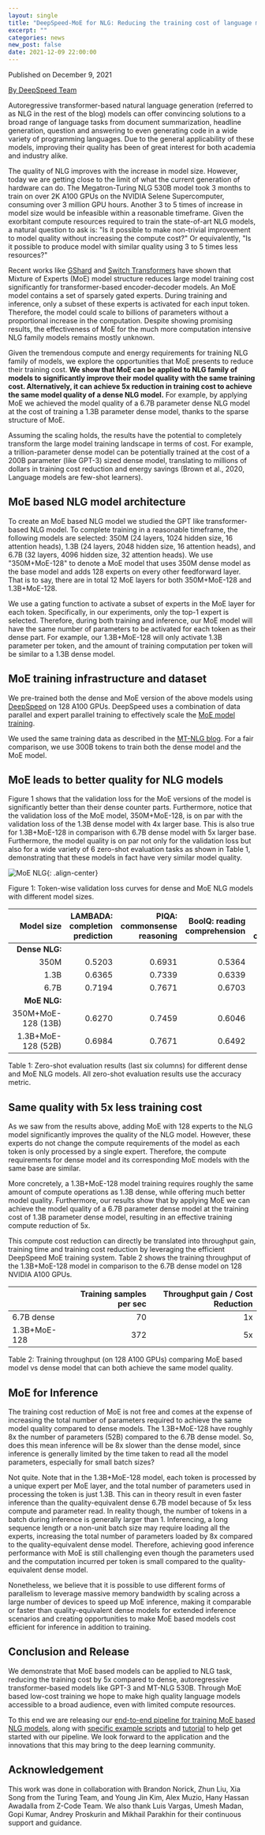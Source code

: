 ```yaml
---
layout: single
title: "DeepSpeed-MoE for NLG: Reducing the training cost of language models by 5 times"
excerpt: ""
categories: news
new_post: false
date: 2021-12-09 22:00:00
---
```


Published on December 9, 2021

[By DeepSpeed Team](https://www.microsoft.com/en-us/research/project/deepspeed/people/)

Autoregressive transformer-based natural language generation (referred to as
NLG in the rest of the blog) models can offer convincing solutions to a broad
range of language tasks from document summarization, headline generation,
question and answering to even generating code in a wide variety of programming
languages. Due to the general applicability of these models, improving their
quality has been of great interest for both academia and industry alike.

The quality of NLG improves with the increase in model size. However, today we
are getting close to the limit of what the current generation of hardware can
do. The Megatron-Turing NLG 530B model took 3 months to train on over 2K A100
GPUs on the NVIDIA Selene Supercomputer, consuming over 3 million GPU hours.
Another 3 to 5 times of increase in model size would be infeasible within a
reasonable timeframe.  Given the exorbitant compute resources required to train
the state-of-art NLG models, a natural question to ask is: "Is it possible to
make non-trivial improvement to model quality without increasing the compute
cost?"  Or equivalently, "Is it possible to produce model with similar quality
using 3 to 5 times less resources?"

Recent works like [GShard](https://arxiv.org/abs/2006.16668) and [Switch
Transformers](https://arxiv.org/abs/2101.03961) have shown that Mixture of
Experts (MoE) model structure reduces large model training cost significantly
for transformer-based encoder-decoder models. An MoE model contains a set of
sparsely gated experts. During training and inference, only a subset of these
experts is activated for each input token. Therefore, the model could scale to
billions of parameters without a proportional increase in the computation.
Despite showing promising results, the effectiveness of MoE for the much more
computation intensive NLG family models remains mostly unknown.

Given the tremendous compute and energy requirements for training NLG family of
models, we explore the opportunities that MoE presents to reduce their training
cost. **We show that MoE can be applied to NLG family of models to significantly
improve their model quality with the same training cost. Alternatively, it can
achieve 5x reduction in training cost to achieve the same model quality of a
dense NLG model.** For example, by applying MoE we achieved the model quality of
a 6.7B parameter dense NLG model at the cost of training a 1.3B parameter dense
model, thanks to the sparse structure of MoE.

Assuming the scaling holds, the results have the potential to completely
transform the large model training landscape in terms of cost. For example, a
trillion-parameter dense model can be potentially trained at the cost of a 200B
parameter (like GPT-3) sized dense model, translating to millions of dollars in
training cost reduction and energy savings (Brown et al., 2020, Language models
are few-shot learners).

## MoE based NLG model architecture

To create an MoE based NLG model we studied the GPT like transformer-based NLG
model. To complete training in a reasonable timeframe, the following models are
selected: 350M (24 layers, 1024 hidden size, 16 attention heads), 1.3B (24
layers, 2048 hidden size, 16 attention heads), and 6.7B (32 layers, 4096 hidden
size, 32 attention heads). We use "350M+MoE-128" to denote a MoE model
that uses 350M dense model as the base model and adds 128 experts on every
other feedforward layer.  That is to say, there are in total 12 MoE layers for
both 350M+MoE-128 and 1.3B+MoE-128.

We use a gating function to activate a subset of experts in the MoE layer for
each token. Specifically, in our experiments, only the top-1 expert is
selected. Therefore, during both training and inference, our MoE model will
have the same number of parameters to be activated for each token as their
dense part. For example, our 1.3B+MoE-128 will only activate 1.3B parameter per
token, and the amount of training computation per token will be similar to a
1.3B dense model.

## MoE training infrastructure and dataset

We pre-trained both the dense and MoE version of the above models using
[DeepSpeed](http://deepspeed.ai) on 128 A100 GPUs. DeepSpeed uses a
combination of data parallel and expert parallel training to effectively scale
the [MoE model training](https://www.microsoft.com/en-us/research/blog/deepspeed-powers-8x-larger-moe-model-training-with-high-performance/).

We used the same training data as described in the [MT-NLG blog](https://www.microsoft.com/en-us/research/blog/using-deepspeed-and-megatron-to-train-megatron-turing-nlg-530b-the-worlds-largest-and-most-powerful-generative-language-model/). For a fair
comparison, we use 300B tokens to train both the dense model and the MoE model.

## MoE leads to better quality for NLG models

Figure 1 shows that the validation loss for the MoE versions of the model is
significantly better than their dense counter parts. Furthermore, notice that
the validation loss of the MoE model, 350M+MoE-128, is on par with the
validation loss of the 1.3B dense model with 4x larger base.  This is also true
for 1.3B+MoE-128 in comparison with 6.7B dense model with 5x larger base.
Furthermore, the model quality is on par not only for the validation loss but
also for a wide variety of 6 zero-shot evaluation tasks as shown in Table 1,
demonstrating that these models in fact have very similar model quality.

![MoE NLG](/assets/images/moe-nlg.png){: .align-center}

Figure 1: Token-wise validation loss curves for dense and MoE NLG models with different model sizes.

| Model size | LAMBADA: completion prediction | PIQA: commonsense reasoning | BoolQ: reading comprehension | RACE-h: reading comprehension | TriviaQA: question answering | WebQs: question answering |
| ---: | ---: | ---: | ---: | ---: | ---: | ---: |
| **Dense NLG:** | | | | | | |
| 350M | 0.5203 | 0.6931 | 0.5364 | 0.3177 | 0.0321 | 0.0157 |
| 1.3B | 0.6365 | 0.7339 | 0.6339 | 0.3560 | 0.1005 | 0.0325 |
| 6.7B | 0.7194 | 0.7671 | 0.6703 | 0.3742 | 0.2347 | 0.0512 |
| **MoE NLG:** | | | | | | |
| 350M+MoE-128 (13B) | 0.6270 | 0.7459 | 0.6046 | 0.3560 | 0.1658 | 0.0517 |
| 1.3B+MoE-128 (52B) | 0.6984 | 0.7671 | 0.6492 | 0.3809 | 0.3129 | 0.0719 |

Table 1: Zero-shot evaluation results (last six columns) for different dense and MoE NLG models. All zero-shot evaluation results use the accuracy metric.

## Same quality with 5x less training cost

As we saw from the results above, adding MoE with 128 experts to the NLG model
significantly improves the quality of the NLG model. However, these experts do
not change the compute requirements of the model as each token is only
processed by a single expert. Therefore, the compute requirements for dense
model and its corresponding MoE models with the same base are similar.

More concretely, a 1.3B+MoE-128  model training requires roughly the same
amount of compute operations as 1.3B dense, while offering much better model
quality. Furthermore, our results show that by applying MoE we can achieve the
model quality of a 6.7B parameter dense model at the training cost of 1.3B
parameter dense model, resulting in an effective training compute reduction of
5x.

This compute cost reduction can directly be translated into throughput gain,
training time and training cost reduction by leveraging the efficient DeepSpeed
MoE training system. Table 2 shows the training throughput of the 1.3B+MoE-128
model in comparison to the 6.7B dense model on 128 NVIDIA A100 GPUs.

| | Training samples per sec | Throughput gain / Cost Reduction
| --- | ---: | ---:
| 6.7B dense | 70 | 1x
| 1.3B+MoE-128 | 372 | 5x

Table 2: Training throughput (on 128 A100 GPUs) comparing MoE based model vs dense model that can both achieve the same model quality.

## MoE for Inference

The training cost reduction of MoE is not free and comes at the expense of
increasing the total number of parameters required to achieve the same model
quality compared to dense models. The 1.3B+MoE-128 have roughly 8x the number
of parameters (52B) compared to the 6.7B  dense model. So, does this mean
inference will be 8x slower than the dense model, since inference is generally
limited by the time taken to read all the model parameters, especially for
small batch sizes?

Not quite. Note that in the 1.3B+MoE-128 model, each token is processed by a
unique expert per MoE layer, and the total number of parameters used in
processing the token is just 1.3B. This can in theory  result in even faster
inference than the quality-equivalent dense 6.7B model because of 5x less
compute and parameter read. In reality though, the number of tokens in a batch
during inference is generally larger than 1. Inferencing, a long sequence
length or a non-unit batch size may require loading all the experts, increasing
the total number of parameters loaded by 8x compared to the quality-equivalent
dense model. Therefore, achieving good inference performance with MoE is still
challenging even though the parameters used and the computation incurred per
token is small compared to the quality-equivalent dense model.

Nonetheless, we believe that it is possible to use different forms of
parallelism to leverage massive memory bandwidth by scaling across a large
number of devices to speed up MoE inference, making it comparable or faster
than quality-equivalent dense models for extended inference scenarios and
creating opportunities to make MoE based models cost efficient for inference in
addition to training.

## Conclusion and Release

We demonstrate that MoE based models can be applied to NLG task, reducing the
training cost by 5x compared to dense, autoregressive transformer-based models
like GPT-3 and MT-NLG 530B. Through MoE based low-cost training we hope to make
high quality language models accessible to a broad audience, even with limited
compute resources.

To this end we are releasing our [end-to-end pipeline for training MoE based
NLG models](https://github.com/microsoft/Megatron-DeepSpeed/tree/moe-training),
along with [specific example
scripts](https://github.com/microsoft/Megatron-DeepSpeed/tree/moe-training/examples/MoE)
and [tutorial](/tutorials/mixture-of-experts-nlg) to help get started with our pipeline.  We look forward to the application and
the innovations that this may bring to the deep learning community.

## Acknowledgement

This work was done in collaboration with Brandon Norick, Zhun Liu, Xia Song from the
Turing Team, and Young Jin Kim, Alex Muzio, Hany Hassan Awadalla from Z-Code
Team. We also thank Luis Vargas, Umesh Madan, Gopi Kumar, Andrey Proskurin and
Mikhail Parakhin for their continuous support and guidance.
